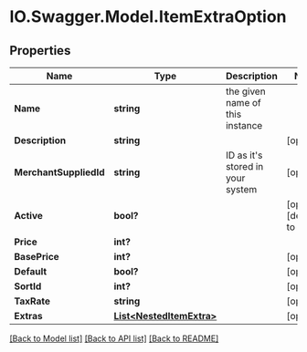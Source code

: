 # IO.Swagger.Model.ItemExtraOption
## Properties

Name | Type | Description | Notes
------------ | ------------- | ------------- | -------------
**Name** | **string** | the given name of this instance | 
**Description** | **string** |  | [optional] 
**MerchantSuppliedId** | **string** | ID as it&#39;s stored in your system | [optional] 
**Active** | **bool?** |  | [optional] [default to true]
**Price** | **int?** |  | 
**BasePrice** | **int?** |  | [optional] 
**Default** | **bool?** |  | [optional] 
**SortId** | **int?** |  | [optional] 
**TaxRate** | **string** |  | [optional] 
**Extras** | [**List&lt;NestedItemExtra&gt;**](NestedItemExtra.md) |  | [optional] 

[[Back to Model list]](../README.md#documentation-for-models) [[Back to API list]](../README.md#documentation-for-api-endpoints) [[Back to README]](../README.md)


